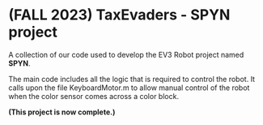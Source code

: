 # (FALL 2023) TaxEvaders - SPYN project

A collection of our code used to develop the EV3 Robot project named **SPYN**.

The main code includes all the logic that is required to control the robot. It calls upon the file KeyboardMotor.m to allow manual control of the robot when the color sensor comes across a color block. 

**(This project is now complete.)**

